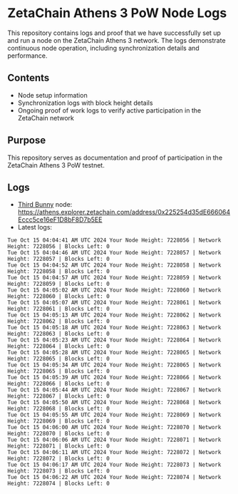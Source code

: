 # ZetaChain Athens 3 PoW Node Logs
This repository contains logs and proof that we have successfully set up and run a node on the ZetaChain Athens 3 network. The logs demonstrate continuous node operation, including synchronization details and performance.

## Contents
- Node setup information
- Synchronization logs with block height details
- Ongoing proof of work logs to verify active participation in the ZetaChain network

## Purpose
This repository serves as documentation and proof of participation in the ZetaChain Athens 3 PoW testnet.

## Logs

- [Third Bunny](https://thirdbunny.xyz/) node: https://athens.explorer.zetachain.com/address/0x225254d35dE666064Eccc5ce16eF1D8bF8D7b5EE
- Latest logs:
```
Tue Oct 15 04:04:41 AM UTC 2024 Your Node Height: 7228056 | Network Height: 7228056 | Blocks Left: 0
Tue Oct 15 04:04:46 AM UTC 2024 Your Node Height: 7228057 | Network Height: 7228057 | Blocks Left: 0
Tue Oct 15 04:04:52 AM UTC 2024 Your Node Height: 7228058 | Network Height: 7228058 | Blocks Left: 0
Tue Oct 15 04:04:57 AM UTC 2024 Your Node Height: 7228059 | Network Height: 7228059 | Blocks Left: 0
Tue Oct 15 04:05:02 AM UTC 2024 Your Node Height: 7228060 | Network Height: 7228060 | Blocks Left: 0
Tue Oct 15 04:05:07 AM UTC 2024 Your Node Height: 7228061 | Network Height: 7228061 | Blocks Left: 0
Tue Oct 15 04:05:13 AM UTC 2024 Your Node Height: 7228062 | Network Height: 7228062 | Blocks Left: 0
Tue Oct 15 04:05:18 AM UTC 2024 Your Node Height: 7228063 | Network Height: 7228063 | Blocks Left: 0
Tue Oct 15 04:05:23 AM UTC 2024 Your Node Height: 7228064 | Network Height: 7228064 | Blocks Left: 0
Tue Oct 15 04:05:28 AM UTC 2024 Your Node Height: 7228065 | Network Height: 7228065 | Blocks Left: 0
Tue Oct 15 04:05:34 AM UTC 2024 Your Node Height: 7228065 | Network Height: 7228065 | Blocks Left: 0
Tue Oct 15 04:05:39 AM UTC 2024 Your Node Height: 7228066 | Network Height: 7228066 | Blocks Left: 0
Tue Oct 15 04:05:44 AM UTC 2024 Your Node Height: 7228067 | Network Height: 7228067 | Blocks Left: 0
Tue Oct 15 04:05:50 AM UTC 2024 Your Node Height: 7228068 | Network Height: 7228068 | Blocks Left: 0
Tue Oct 15 04:05:55 AM UTC 2024 Your Node Height: 7228069 | Network Height: 7228069 | Blocks Left: 0
Tue Oct 15 04:06:00 AM UTC 2024 Your Node Height: 7228070 | Network Height: 7228070 | Blocks Left: 0
Tue Oct 15 04:06:06 AM UTC 2024 Your Node Height: 7228071 | Network Height: 7228071 | Blocks Left: 0
Tue Oct 15 04:06:11 AM UTC 2024 Your Node Height: 7228072 | Network Height: 7228072 | Blocks Left: 0
Tue Oct 15 04:06:17 AM UTC 2024 Your Node Height: 7228073 | Network Height: 7228073 | Blocks Left: 0
Tue Oct 15 04:06:22 AM UTC 2024 Your Node Height: 7228074 | Network Height: 7228074 | Blocks Left: 0
```
